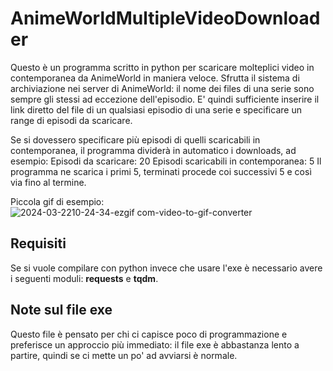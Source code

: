 # AnimeWorldMultipleVideoDownloader
Questo è un programma scritto in python per scaricare molteplici video in contemporanea da AnimeWorld in maniera veloce. 
Sfrutta il sistema di archiviazione nei server di AnimeWorld: il nome dei files di una serie sono sempre gli stessi ad eccezione dell'episodio.
E' quindi sufficiente inserire il link diretto del file di un qualsiasi episodio di una serie e specificare un range di episodi da scaricare. 

Se si dovessero specificare più episodi di quelli scaricabili in contemporanea, il programma dividerà in automatico i downloads, ad esempio:
Episodi da scaricare: 20
Episodi scaricabili in contemporanea: 5
Il programma ne scarica i primi 5, terminati procede coi successivi 5 e così via fino al termine. 

Piccola gif di esempio:  
![2024-03-2210-24-34-ezgif com-video-to-gif-converter](https://github.com/TheGaBr0/AnimeWorldMultipleVideoDownloader/assets/62567964/fd8b6612-46e5-4f3f-bb3f-7f8dc1274108)

## Requisiti
Se si vuole compilare con python invece che usare l'exe è necessario avere i seguenti moduli: **requests** e **tqdm**. 

## Note sul file exe
Questo file è pensato per chi ci capisce poco di programmazione e preferisce un approccio più immediato: il file exe è abbastanza lento a partire, quindi se ci mette un po' ad avviarsi è normale. 
